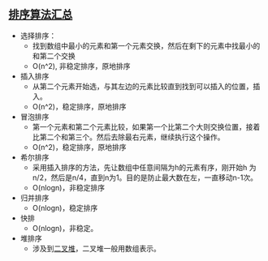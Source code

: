 ## [排序算法汇总](https://zhuanlan.zhihu.com/p/57088609)

- 选择排序：
    - 找到数组中最小的元素和第一个元素交换，然后在剩下的元素中找最小的和第二个交换
    - O(n^2), 非稳定排序，原地排序
- 插入排序
    - 从第二个元素开始选，与其左边的元素比较直到找到可以插入的位置，插入。
    - O(n^2)，稳定排序，原地排序
- 冒泡排序
    - 第一个元素和第二个元素比较，如果第一个比第二个大则交换位置，接着比第二个和第三个。然后去除最右元素，继续执行这个操作。
    - O(n^2)，稳定排序，原地排序
- 希尔排序
    - 采用插入排序的方法，先让数组中任意间隔为h的元素有序，刚开始h 为 n/2，然后是n/4，直到n为1。目的是防止最大数在左，一直移动n-1次。
    - O(nlogn)，非稳定排序
- 归并排序
    - O(nlogn)，稳定排序
- 快排
    - O(nlogn)，非稳定。
- 堆排序
    - 涉及到[二叉堆](https://mp.weixin.qq.com/s?__biz=Mzg2NzA4MTkxNQ==&mid=2247485231&amp;idx=1&amp;sn=8dfdc04bd209fba3077269faabe7c36f&source=41#wechat_redirect)，二叉堆一般用数组表示。
